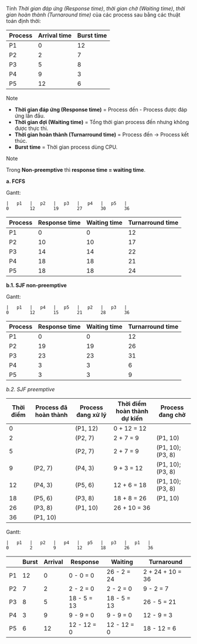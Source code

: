 
Tính *Thời gian đáp ứng (Response time)*, *thời gian chờ (Waiting time)*, *thời gian hoàn thành (Turnaround time)* của các process sau bằng các thuật toán định thời:

| Process | Arrival time | Burst time |
| ------- | ------------ | ---------- |
| P1      | 0            | 12         |
| P2      | 2            | 7          |
| P3      | 5            | 8          |
| P4      | 9            | 3          |
| P5      | 12           | 6          |

>[!NOTE]
>- **Thời gian đáp ứng (Response time)** = Process đến - Process được đáp ứng lần đầu.
>- **Thời gian đợi (Waiting time)** = Tổng thời gian process đến nhưng không được thực thi.
>- **Thời gian hoàn thành (Turnarround time)** = Process đến -> Process kết thúc.
>- **Burst time** = Thời gian process dùng CPU.

>[!NOTE]
>Trong **Non-preemptive** thì **response time = waiting time**.

**a. FCFS**

Gantt:
```
|   p1   |   p2   |   p3   |   p4   |   p5   |
0        12       19       27       30       36
```


| Process | Response time | Waiting time | Turnarround time |
| ------- | ------------- | ------------ | ---------------- |
| P1      | 0             | 0            | 12               |
| P2      | 10            | 10           | 17               |
| P3      | 14            | 14           | 22               |
| P4      | 18            | 18           | 21               |
| P5      | 18            | 18           | 24               |

**b.1. SJF non-preemptive**

Gantt:
```
|   p1   |   p4   |   p5   |   p2   |   p3   |
0        12       15       21       28       36
```

| Process | Response time | Waiting time | Turnarround time |
| ------- | ------------- | ------------ | ---------------- |
| P1      | 0             | 0            | 12               |
| P2      | 19            | 19           | 26               |
| P3      | 23            | 23           | 31               |
| P4      | 3             | 3            | 6                |
| P5      | 3             | 3            | 9                |

*b.2. SJF preemptive*

| Thời điểm | Process đã hoàn thành | Process đang xử lý | Thời điểm hoàn thành dự kiến | Process đang chờ  |
| --------- | --------------------- | ------------------ | ---------------------------- | ----------------- |
| 0         |                       | (P1, 12)           | 0 + 12 = 12                  |                   |
| 2         |                       | (P2, 7)            | 2 + 7 = 9                    | (P1, 10)          |
| 5         |                       | (P2, 7)            | 2 + 7 = 9                    | (P1, 10); (P3, 8) |
| 9         | (P2, 7)               | (P4, 3)            | 9 + 3 = 12                   | (P1, 10); (P3, 8) |
| 12        | (P4, 3)               | (P5, 6)            | 12 + 6 = 18                  | (P1, 10); (P3, 8) |
| 18        | (P5, 6)               | (P3, 8)            | 18 + 8 = 26                  | (P1, 10)          |
| 26        | (P3, 8)               | (P1, 10)           | 26 + 10 = 36                 |                   |
| 36        | (P1, 10)              |                    |                              |                   |

Gantt:
```
|   p1   |   p2   |   p4   |   p5   |   p3   |   p1   |
0        2        9        12       18       26       36
```

|     | Burst | Arrival | Response    | Waiting     | Turnaround       |
| --- | ----- | ------- | ----------- | ----------- | ---------------- |
| P1  | 12    | 0       | 0 - 0 = 0   | 26 - 2 = 24 | 2 + 24 + 10 = 36 |
| P2  | 7     | 2       | 2 - 2 = 0   | 2 - 2 = 0   | 9 - 2 = 7        |
| P3  | 8     | 5       | 18 - 5 = 13 | 18 - 5 = 13 | 26 - 5 = 21      |
| P4  | 3     | 9       | 9 - 9 = 0   | 9 - 9 = 0   | 12 - 9 = 3       |
| P5  | 6     | 12      | 12 - 12 = 0 | 12 - 12 = 0 | 18 - 12 = 6      |

















